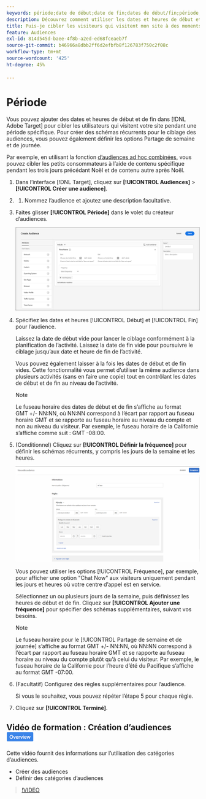 ```yaml
---
keywords: période;date de début;date de fin;dates de début/fin;période;emploi du temps target;partage de la semaine;partage de la journée;partage
description: Découvrez comment utiliser les dates et heures de début et de fin pour cibler les utilisateurs qui visitent votre site pendant une période spécifique.
title: Puis-je cibler les visiteurs qui visitent mon site à des moments spécifiques ?
feature: Audiences
exl-id: 814d545d-baee-4f8b-a2ed-ed68fceaeb7f
source-git-commit: b46966a8dbb2ff6d2efbfb8f126783f750c2f08c
workflow-type: tm+mt
source-wordcount: '425'
ht-degree: 45%

---
```


# Période

Vous pouvez ajouter des dates et heures de début et de fin dans [!DNL Adobe Target] pour cibler les utilisateurs qui visitent votre site pendant une période spécifique. Pour créer des schémas récurrents pour le ciblage des audiences, vous pouvez également définir les options Partage de semaine et de journée.

Par exemple, en utilisant la fonction [d’audiences ad hoc combinées](/help/c-target/combining-multiple-audiences.md#concept_A7386F1EA4394BD2AB72399C225981E5), vous pouvez cibler les petits consommateurs à l’aide de contenu spécifique pendant les trois jours précédant Noël et de contenu autre après Noël.

1. Dans l’interface [!DNL Target], cliquez sur **[!UICONTROL Audiences]** > **[!UICONTROL Créer une audience]**.
1. 
   1. Nommez l’audience et ajoutez une description facultative.
1. Faites glisser **[!UICONTROL Période]** dans le volet du créateur d’audiences.

   ![](assets/target_timeframe_dialog.png)

1. Spécifiez les dates et heures [!UICONTROL Début] et [!UICONTROL Fin] pour l’audience.

   Laissez la date de début vide pour lancer le ciblage conformément à la planification de l’activité. Laissez la date de fin vide pour poursuivre le ciblage jusqu’aux date et heure de fin de l’activité.

   Vous pouvez également laisser à la fois les dates de début et de fin vides. Cette fonctionnalité vous permet d’utiliser la même audience dans plusieurs activités (sans en faire une copie) tout en contrôlant les dates de début et de fin au niveau de l’activité.

   >[!NOTE]
   >
   >Le fuseau horaire des dates de début et de fin s’affiche au format GMT +/- NN:NN, où NN:NN correspond à l’écart par rapport au fuseau horaire GMT et se rapporte au fuseau horaire au niveau du compte et non au niveau du visiteur. Par exemple, le fuseau horaire de la Californie s’affiche comme suit : GMT -08:00.

1. (Conditionnel) Cliquez sur **[!UICONTROL Définir la fréquence]** pour définir les schémas récurrents, y compris les jours de la semaine et les heures.

   ![Partage de semaine et de journée](assets/week_and_day_parting.png)

   Vous pouvez utiliser les options [!UICONTROL Fréquence], par exemple, pour afficher une option &quot;Chat Now&quot; aux visiteurs uniquement pendant les jours et heures où votre centre d’appel est en service.

   Sélectionnez un ou plusieurs jours de la semaine, puis définissez les heures de début et de fin. Cliquez sur **[!UICONTROL Ajouter une fréquence]** pour spécifier des schémas supplémentaires, suivant vos besoins.

   >[!NOTE]
   >
   >Le fuseau horaire pour le [!UICONTROL Partage de semaine et de journée] s’affiche au format GMT +/- NN:NN, où NN:NN correspond à l’écart par rapport au fuseau horaire GMT et se rapporte au fuseau horaire au niveau du compte plutôt qu’à celui du visiteur. Par exemple, le fuseau horaire de la Californie pour l’heure d’été du Pacifique s’affiche au format GMT -07:00.

1. (Facultatif) Configurez des règles supplémentaires pour l’audience.

   Si vous le souhaitez, vous pouvez répéter l’étape 5 pour chaque règle.

1. Cliquez sur **[!UICONTROL Terminé]**.

## Vidéo de formation : Création d’audiences ![Badge Aperçu](/help/assets/overview.png)

Cette vidéo fournit des informations sur l’utilisation des catégories d’audiences.

* Créer des audiences
* Définir des catégories d’audiences

>[!VIDEO](https://video.tv.adobe.com/v/17392)
